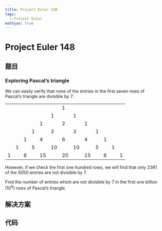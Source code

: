 ```yaml
---
title: Project Euler 148
tags:
  - Project Euler
mathjax: true
---
```

<escape><!-- more --></escape>
    
# Project Euler 148
## 题目
### Exploring Pascal’s triangle
We can easily verify that none of the entries in the first seven rows of Pascal’s triangle are divisible by $7$:

||||||||||||||
|-|-|-|-|-|-|-|-|-|-|-|-|-|
|||||||1|||||||
||||||1||1||||||
|||||1||2||1|||||
||||1||3||3||1||||
|||1||4||6||4||1|||
||1||5||10||10||5||1||
|1||6||15||20||15||6||1|

However, if we check the first one hundred rows, we will find that only $2361$ of the $5050$ entries are not divisible by $7$.

Find the number of entries which are not divisible by $7$ in the first one billion ($10^9$) rows of Pascal’s triangle.


## 解决方案


## 代码


